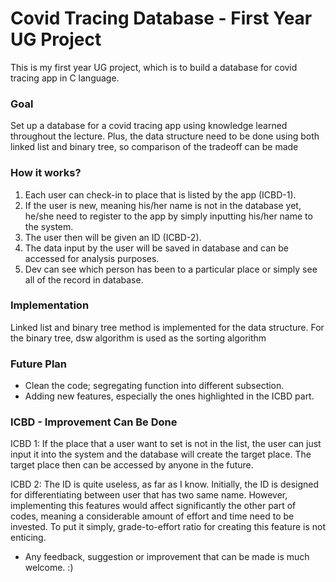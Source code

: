 # Covid Tracing Database - First Year UG Project
This is my first year UG project, which is to build a database for covid tracing app in C language.

### Goal
Set up a database for a covid tracing app using knowledge learned throughout the lecture.
Plus, the data structure need to be done using both linked list and binary tree, so comparison of the tradeoff can be made

### How it works?
1. Each user can check-in to place that is listed by the app (ICBD-1).
2. If the user is new, meaning his/her name is not in the database yet, he/she need to register to the app by simply inputting his/her name to the system.
3. The user then will be given an ID (ICBD-2). 
4. The data input by the user will be saved in database and can be accessed for analysis purposes.
5. Dev can see which person has been to a particular place or simply see all of the record in database.

### Implementation
Linked list and binary tree method is implemented for the data structure.
For the binary tree, dsw algorithm is used as the sorting algorithm

### Future Plan
- Clean the code; segregating function into different subsection.
- Adding new features, especially the ones highlighted in the ICBD part.


### ICBD - Improvement Can Be Done
ICBD 1: If the place that a user want to set is not in the list, the user can just input it into the system and the database will create the target place. The target place then can be accessed by anyone in the future.

ICBD 2: The ID is quite useless, as far as I know. Initially, the ID is designed for differentiating between user that has two same name. However, implementing this features would affect significantly the other part of codes, meaning a considerable amount of effort and time need to be invested. To put it simply, grade-to-effort ratio for creating this feature is not enticing.


* Any feedback, suggestion or improvement that can be made is much welcome. :)
